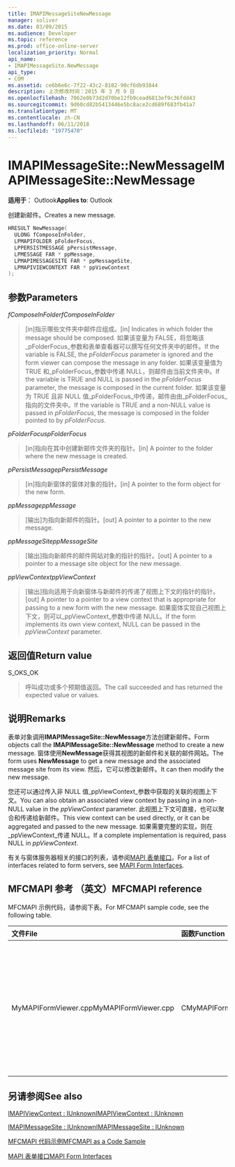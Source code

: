 ```yaml
---
title: IMAPIMessageSiteNewMessage
manager: soliver
ms.date: 03/09/2015
ms.audience: Developer
ms.topic: reference
ms.prod: office-online-server
localization_priority: Normal
api_name:
- IMAPIMessageSite.NewMessage
api_type:
- COM
ms.assetid: ce6b6e6c-7f22-43c2-8182-90cf6db93844
description: 上次修改时间：2015 年 3 月 9 日
ms.openlocfilehash: 7062e0b73d2d70be12fb9cead6813ef9c36fdd43
ms.sourcegitcommit: 9d60cd82b5413446e5bc8ace2cd689f683fb41a7
ms.translationtype: MT
ms.contentlocale: zh-CN
ms.lasthandoff: 06/11/2018
ms.locfileid: "19775470"
---
```

# <a name="imapimessagesitenewmessage"></a><span data-ttu-id="98d2a-103">IMAPIMessageSite::NewMessage</span><span class="sxs-lookup"><span data-stu-id="98d2a-103">IMAPIMessageSite::NewMessage</span></span>

  
  
<span data-ttu-id="98d2a-104">**适用于**： Outlook</span><span class="sxs-lookup"><span data-stu-id="98d2a-104">**Applies to**: Outlook</span></span> 
  
<span data-ttu-id="98d2a-105">创建新邮件。</span><span class="sxs-lookup"><span data-stu-id="98d2a-105">Creates a new message.</span></span>
  
```cpp
HRESULT NewMessage(
  ULONG fComposeInFolder,
  LPMAPIFOLDER pFolderFocus,
  LPPERSISTMESSAGE pPersistMessage,
  LPMESSAGE FAR * ppMessage,
  LPMAPIMESSAGESITE FAR * ppMessageSite,
  LPMAPIVIEWCONTEXT FAR * ppViewContext
);
```

## <a name="parameters"></a><span data-ttu-id="98d2a-106">参数</span><span class="sxs-lookup"><span data-stu-id="98d2a-106">Parameters</span></span>

 <span data-ttu-id="98d2a-107">_fComposeInFolder_</span><span class="sxs-lookup"><span data-stu-id="98d2a-107">_fComposeInFolder_</span></span>
  
> <span data-ttu-id="98d2a-108">[in]指示哪些文件夹中邮件应组成。</span><span class="sxs-lookup"><span data-stu-id="98d2a-108">[in] Indicates in which folder the message should be composed.</span></span> <span data-ttu-id="98d2a-109">如果该变量为 FALSE，将忽略该_pFolderFocus_参数和表单查看器可以撰写任何文件夹中的邮件。</span><span class="sxs-lookup"><span data-stu-id="98d2a-109">If the variable is FALSE, the  _pFolderFocus_ parameter is ignored and the form viewer can compose the message in any folder.</span></span> <span data-ttu-id="98d2a-110">如果该变量值为 TRUE 和_pFolderFocus_参数中传递 NULL，则邮件由当前文件夹中。</span><span class="sxs-lookup"><span data-stu-id="98d2a-110">If the variable is TRUE and NULL is passed in the  _pFolderFocus_ parameter, the message is composed in the current folder.</span></span> <span data-ttu-id="98d2a-111">如果该变量为 TRUE 且非 NULL 值_pFolderFocus_中传递，邮件由由_pFolderFocus_指向的文件夹中。</span><span class="sxs-lookup"><span data-stu-id="98d2a-111">If the variable is TRUE and a non-NULL value is passed in  _pFolderFocus_, the message is composed in the folder pointed to by  _pFolderFocus_.</span></span>
    
 <span data-ttu-id="98d2a-112">_pFolderFocus_</span><span class="sxs-lookup"><span data-stu-id="98d2a-112">_pFolderFocus_</span></span>
  
> <span data-ttu-id="98d2a-113">[in]指向在其中创建新邮件文件夹的指针。</span><span class="sxs-lookup"><span data-stu-id="98d2a-113">[in] A pointer to the folder where the new message is created.</span></span>
    
 <span data-ttu-id="98d2a-114">_pPersistMessage_</span><span class="sxs-lookup"><span data-stu-id="98d2a-114">_pPersistMessage_</span></span>
  
> <span data-ttu-id="98d2a-115">[in]指向新窗体的窗体对象的指针。</span><span class="sxs-lookup"><span data-stu-id="98d2a-115">[in] A pointer to the form object for the new form.</span></span>
    
 <span data-ttu-id="98d2a-116">_ppMessage_</span><span class="sxs-lookup"><span data-stu-id="98d2a-116">_ppMessage_</span></span>
  
> <span data-ttu-id="98d2a-117">[输出]为指向新邮件的指针。</span><span class="sxs-lookup"><span data-stu-id="98d2a-117">[out] A pointer to a pointer to the new message.</span></span>
    
 <span data-ttu-id="98d2a-118">_ppMessageSite_</span><span class="sxs-lookup"><span data-stu-id="98d2a-118">_ppMessageSite_</span></span>
  
> <span data-ttu-id="98d2a-119">[输出]指向新邮件的邮件网站对象的指针的指针。</span><span class="sxs-lookup"><span data-stu-id="98d2a-119">[out] A pointer to a pointer to a message site object for the new message.</span></span>
    
 <span data-ttu-id="98d2a-120">_ppViewContext_</span><span class="sxs-lookup"><span data-stu-id="98d2a-120">_ppViewContext_</span></span>
  
> <span data-ttu-id="98d2a-121">[输出]指向适用于向新窗体与新邮件的传递了视图上下文的指针的指针。</span><span class="sxs-lookup"><span data-stu-id="98d2a-121">[out] A pointer to a pointer to a view context that is appropriate for passing to a new form with the new message.</span></span> <span data-ttu-id="98d2a-122">如果窗体实现自己视图上下文，则可以_ppViewContext_参数中传递 NULL。</span><span class="sxs-lookup"><span data-stu-id="98d2a-122">If the form implements its own view context, NULL can be passed in the  _ppViewContext_ parameter.</span></span> 
    
## <a name="return-value"></a><span data-ttu-id="98d2a-123">返回值</span><span class="sxs-lookup"><span data-stu-id="98d2a-123">Return value</span></span>

<span data-ttu-id="98d2a-124">S_OK</span><span class="sxs-lookup"><span data-stu-id="98d2a-124">S_OK</span></span> 
  
> <span data-ttu-id="98d2a-125">呼叫成功或多个预期值返回。</span><span class="sxs-lookup"><span data-stu-id="98d2a-125">The call succeeded and has returned the expected value or values.</span></span>
    
## <a name="remarks"></a><span data-ttu-id="98d2a-126">说明</span><span class="sxs-lookup"><span data-stu-id="98d2a-126">Remarks</span></span>

<span data-ttu-id="98d2a-127">表单对象调用**IMAPIMessageSite::NewMessage**方法创建新邮件。</span><span class="sxs-lookup"><span data-stu-id="98d2a-127">Form objects call the **IMAPIMessageSite::NewMessage** method to create a new message.</span></span> <span data-ttu-id="98d2a-128">窗体使用**NewMessage**获得其视图的新邮件和关联的邮件网站。</span><span class="sxs-lookup"><span data-stu-id="98d2a-128">The form uses **NewMessage** to get a new message and the associated message site from its view.</span></span> <span data-ttu-id="98d2a-129">然后，它可以修改新邮件。</span><span class="sxs-lookup"><span data-stu-id="98d2a-129">It can then modify the new message.</span></span> 
  
<span data-ttu-id="98d2a-130">您还可以通过传入非 NULL 值_ppViewContext_参数中获取的关联的视图上下文。</span><span class="sxs-lookup"><span data-stu-id="98d2a-130">You can also obtain an associated view context by passing in a non-NULL value in the  _ppViewContext_ parameter.</span></span> <span data-ttu-id="98d2a-131">此视图上下文可直接，也可以聚合和传递给新邮件。</span><span class="sxs-lookup"><span data-stu-id="98d2a-131">This view context can be used directly, or it can be aggregated and passed to the new message.</span></span> <span data-ttu-id="98d2a-132">如果需要完整的实现，则在_ppViewContext_传递 NULL。</span><span class="sxs-lookup"><span data-stu-id="98d2a-132">If a complete implementation is required, pass NULL in  _ppViewContext_.</span></span>
  
<span data-ttu-id="98d2a-133">有关与窗体服务器相关的接口的列表，请参阅[MAPI 表单接口](mapi-form-interfaces.md)。</span><span class="sxs-lookup"><span data-stu-id="98d2a-133">For a list of interfaces related to form servers, see [MAPI Form Interfaces](mapi-form-interfaces.md).</span></span>
  
## <a name="mfcmapi-reference"></a><span data-ttu-id="98d2a-134">MFCMAPI 参考 （英文）</span><span class="sxs-lookup"><span data-stu-id="98d2a-134">MFCMAPI reference</span></span>

<span data-ttu-id="98d2a-135">MFCMAPI 示例代码，请参阅下表。</span><span class="sxs-lookup"><span data-stu-id="98d2a-135">For MFCMAPI sample code, see the following table.</span></span>
  
|<span data-ttu-id="98d2a-136">**文件**</span><span class="sxs-lookup"><span data-stu-id="98d2a-136">**File**</span></span>|<span data-ttu-id="98d2a-137">**函数**</span><span class="sxs-lookup"><span data-stu-id="98d2a-137">**Function**</span></span>|<span data-ttu-id="98d2a-138">**Comment**</span><span class="sxs-lookup"><span data-stu-id="98d2a-138">**Comment**</span></span>|
|:-----|:-----|:-----|
|<span data-ttu-id="98d2a-139">MyMAPIFormViewer.cpp</span><span class="sxs-lookup"><span data-stu-id="98d2a-139">MyMAPIFormViewer.cpp</span></span>  <br/> |<span data-ttu-id="98d2a-140">CMyMAPIFormViewer::NewMessage</span><span class="sxs-lookup"><span data-stu-id="98d2a-140">CMyMAPIFormViewer::NewMessage</span></span>  <br/> |<span data-ttu-id="98d2a-141">MFCMAPI 使用**IMAPIMessageSite::NewMessage**方法创建一个新的邮件、 实例化新的表单查看器中，并调用**SetPersist**对表单查看器中设置邮件。</span><span class="sxs-lookup"><span data-stu-id="98d2a-141">MFCMAPI uses the **IMAPIMessageSite::NewMessage** method to create a new message, instantiate a new form viewer, and call **SetPersist** to set the message on the form viewer.</span></span> <span data-ttu-id="98d2a-142">最后，该消息网站返回表单查看器。</span><span class="sxs-lookup"><span data-stu-id="98d2a-142">Finally, it returns the form viewer as the message site.</span></span>  <br/> |
   
## <a name="see-also"></a><span data-ttu-id="98d2a-143">另请参阅</span><span class="sxs-lookup"><span data-stu-id="98d2a-143">See also</span></span>



[<span data-ttu-id="98d2a-144">IMAPIViewContext : IUnknown</span><span class="sxs-lookup"><span data-stu-id="98d2a-144">IMAPIViewContext : IUnknown</span></span>](imapiviewcontextiunknown.md)
  
[<span data-ttu-id="98d2a-145">IMAPIMessageSite : IUnknown</span><span class="sxs-lookup"><span data-stu-id="98d2a-145">IMAPIMessageSite : IUnknown</span></span>](imapimessagesiteiunknown.md)


[<span data-ttu-id="98d2a-146">MFCMAPI 代码示例</span><span class="sxs-lookup"><span data-stu-id="98d2a-146">MFCMAPI as a Code Sample</span></span>](mfcmapi-as-a-code-sample.md)
  
[<span data-ttu-id="98d2a-147">MAPI 表单接口</span><span class="sxs-lookup"><span data-stu-id="98d2a-147">MAPI Form Interfaces</span></span>](mapi-form-interfaces.md)

